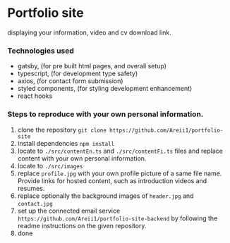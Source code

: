 # Portfolio site
displaying your information, video and cv download link.

### Technologies used
- gatsby, (for pre built html pages, and overall setup)
- typescript, (for development type safety)
- axios, (for contact form submission)
- styled components, (for styling development enhancement)
- react hooks

### Steps to reproduce with your own personal information.
1. clone the repository `git clone https://github.com/Areii1/portfolio-site`
2. install dependencies `npm install`
3. locate to `./src/contentEn.ts` and `./src/contentFi.ts` files and replace content with your own personal information.
4. locate to `./src/images`
5. replace `profile.jpg` with your own profile picture of a same file name. Provide links for hosted content, such as introduction videos and resumes.
6. replace optionally the background images of `header.jpg` and `contact.jpg`
7. set up the connected email service `https://github.com/Areii1/portfolio-site-backend` by following the readme instructions on the given repository.
9. done